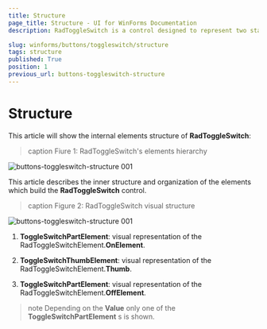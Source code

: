 ```yaml
---
title: Structure
page_title: Structure - UI for WinForms Documentation
description: RadToggleSwitch is a control designed to represent two states- e.g. true/false, On/Off, etc.

slug: winforms/buttons/toggleswitch/structure
tags: structure
published: True
position: 1
previous_url: buttons-toggleswitch-structure
---
```


# Structure

This article will show the internal elements structure of __RadToggleSwitch__:

>caption Fiure 1: RadToggleSwitch's elements hierarchy

![buttons-toggleswitch-structure 001](images/buttons-toggleswitch-structure002.png)

This article describes the inner structure and organization of the elements which build the __RadToggleSwitch__ control.
        
>caption Figure 2: RadToggleSwitch visual structure

![buttons-toggleswitch-structure 001](images/buttons-toggleswitch-structure001.png)

1. __ToggleSwitchPartElement__: visual representation of the RadToggleSwitchElement.__OnElement__.
            

1. __ToggleSwitchThumbElement__: visual representation of the RadToggleSwitchElement.__Thumb__.
            

1. __ToggleSwitchPartElement__: visual representation of the RadToggleSwitchElement.__OffElement__.
            

>note Depending on the __Value__ only one of the __ToggleSwitchPartElement__ s is shown.
>


